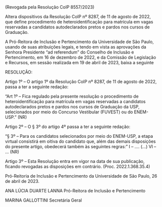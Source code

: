 (Revogada pela Resolução CoIP 8557/2023)

Altera dispositivos da Resolução CoIP nº 8287, de 11 de agosto de 2022, que define procedimento de heteroidentificação para matrícula em vagas reservadas a candidatos autodeclarados pretos e pardos nos cursos de Graduação.

A Pró-Reitora de Inclusão e Pertencimento da Universidade de São Paulo, usando de suas atribuições legais, e tendo em vista as aprovações da Senhora Presidente “ad referendum” do Conselho de Inclusão e Pertencimento, em 16 de dezembro de 2022, e da Comissão de Legislação e Recursos, em sessão realizada em 19 de abril de 2023, baixa a seguinte

RESOLUÇÃO:

Artigo 1º – O artigo 1º da Resolução CoIP nº 8287, de 11 de agosto de 2022, passa a ter a seguinte redação:

“Art 1º – Fica regulado pela presente resolução o procedimento de heteroidentificação para matrícula em vagas reservadas a candidatos autodeclarados pretos e pardos nos cursos de Graduação da USP, selecionados por meio do Concurso Vestibular (FUVEST) ou do ENEM-USP.” (NR)

Artigo 2º – O § 3º do artigo 4º passa a ter a seguinte redação:

“§ 3º – Para os candidatos selecionados por meio do ENEM-USP, a etapa virtual consistirá em oitiva do candidato que, além das demais disposições do presente artigo, obedecerá também às seguintes regras:”
I – ….
(…)
VI – … (NR)

Artigo 3º – Esta Resolução entra em vigor na data de sua publicação, ficando revogadas as disposições em contrário. (Proc. 2022.1.368.35.4)

Pró-Reitoria de Inclusão e Pertencimento da Universidade de São Paulo, 26 de abril de 2023.

ANA LÚCIA DUARTE LANNA
Pró-Reitora de Inclusão e Pertencimento

MARINA GALLOTTINI
Secretária Geral